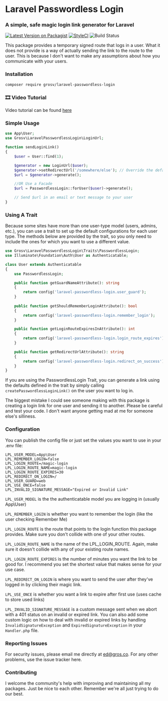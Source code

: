 # Laravel Passwordless Login
### A simple, safe magic login link generator for Laravel
[![Latest Version on Packagist](https://img.shields.io/packagist/v/grosv/laravel-passwordless-login.svg?style=flat-square)](https://packagist.org/packages/grosv/laravel-passwordless-login)
[![StyleCI](https://github.styleci.io/repos/243858945/shield?branch=master)](https://github.styleci.io/repos/243858945)
![Build Status](https://app.chipperci.com/projects/8c76f67e-e513-46a3-ad7a-aecb136dfa05/status/master)

This package provides a temporary signed route that logs in a user. What it does not provide is a way of actually sending the link to the route to the user. This is because I don't want to make any assumptions about how you communicate with your users.

### Installation
```shell script
composer require grosv/laravel-passwordless-login
```
### :film_strip: Video Tutorial 
Video tutorial can be found [here](https://youtu.be/EIksYsX05Tg)

### Simple Usage
```php
use App\User;
use Grosv\LaravelPasswordlessLogin\LoginUrl;

function sendLoginLink()
{
    $user = User::find(1);

    $generator = new LoginUrl($user);
    $generator->setRedirectUrl('/somewhere/else'); // Override the default url to redirect to after login
    $url = $generator->generate();

    //OR Use a Facade
    $url = PasswordlessLogin::forUser($user)->generate();

    // Send $url in an email or text message to your user
}
```
### Using A Trait

Because some sites have more than one user-type model (users, admins, etc.), you can use a trait to set up the default configurations for each user type. The methods below are provided by the trait, so you only need to include the ones for which you want to use a different value.

```php
use Grosv\LaravelPasswordlessLogin\Traits\PasswordlessLogin;
use Illuminate\Foundation\Auth\User as Authenticatable;

class User extends Authenticatable
{
    use PasswordlessLogin;

    public function getGuardNameAttribute(): string 
    {
        return config('laravel-passwordless-login.user_guard');
    }
    
    public function getShouldRememberLoginAttribute(): bool
    {
        return config('laravel-passwordless-login.remember_login');
    }

    public function getLoginRouteExpiresInAttribute(): int
    {
        return config('laravel-passwordless-login.login_route_expires');
    }

    public function getRedirectUrlAttribute(): string
    {
        return config('laravel-passwordless-login.redirect_on_success');
    }
}
```
If you are using the PasswordlessLogin Trait, you can generate a link using the defaults defined in the trait by simply calling `createPasswordlessLoginLink()` on the user you want to log in.

The biggest mistake I could see someone making with this package is creating a login link for one user and sending it to another. Please be careful and test your code. I don't want anyone getting mad at me for someone else's silliness. 

### Configuration
You can publish the config file or just set the values you want to use in your .env file:
```dotenv
LPL_USER_MODEL=App\User
LPL_REMEMBER_LOGIN=false
LPL_LOGIN_ROUTE=/magic-login
LPL_LOGIN_ROUTE_NAME=magic-login
LPL_LOGIN_ROUTE_EXPIRES=30
LPL_REDIRECT_ON_LOGIN=/
LPL_USER_GUARD=web
LPL_USE_ONCE=false
LPL_INVALID_SIGNATURE_MESSAGE="Expired or Invalid Link"
```
`LPL_USER_MODEL` is the the authenticatable model you are logging in (usually App\User)

`LPL_REMEMBER_LOGIN` is whether you want to remember the login (like the user checking Remember Me)

`LPL_LOGIN_ROUTE` is the route that points to the login function this package provides. Make sure you don't collide with one of your other routes.

`LPL_LOGIN_ROUTE_NAME` is the name of the LPL_LOGIN_ROUTE. Again, make sure it doesn't collide with any of your existing route names.

`LPL_LOGIN_ROUTE_EXPIRES` is the number of minutes you want the link to be good for. I recommend you set the shortest value that makes sense for your use case.

`LPL_REDIRECT_ON_LOGIN` is where you want to send the user after they've logged in by clicking their magic link.

`LPL_USE_ONCE` is whether you want a link to expire after first use (uses cache to store used links)

`LPL_INVALID_SIGNATURE_MESSAGE` is a custom message sent when we abort with a 401 status on an invalid or expired link. You can also add some custom logic on how to deal with invalid or expired links by handling `InvalidSignatureException` and `ExpiredSignatureException` in your `Handler.php` file. 

### Reporting Issues

For security issues, please email me directly at ed@gros.co. For any other problems, use the issue tracker here.

### Contributing

I welcome the community's help with improving and maintaining all my packages. Just be nice to each other. Remember we're all just trying to do our best.
